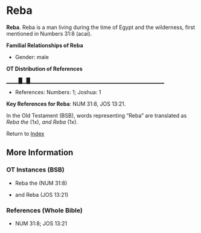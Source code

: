 # Reba
**Reba**. 
Reba is a man living during the time of Egypt and the wilderness, first mentioned in Numbers 31:8 (acai). 




**Familial Relationships of Reba**


* Gender: male


**OT Distribution of References**

▁▁▁█▁█▁▁▁▁▁▁▁▁▁▁▁▁▁▁▁▁▁▁▁▁▁▁▁▁▁▁▁▁▁▁▁▁▁
* References: Numbers: 1; Joshua: 1



**Key References for Reba**: 
NUM 31:8, JOS 13:21. 


In the Old Testament (BSB), words representing “Reba” are translated as 
*Reba the* (1x), *and Reba* (1x). 




Return to [Index](00-Index.md)

## More Information

### OT Instances (BSB)

* Reba the (NUM 31:8)

* and Reba (JOS 13:21)



### References (Whole Bible)

* NUM 31:8; JOS 13:21



